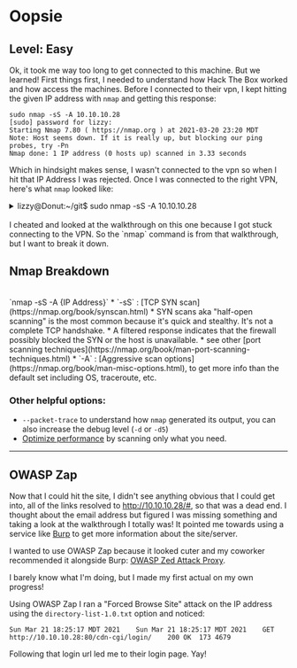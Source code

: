 # Oopsie
## Level: Easy

Ok, it took me way too long to get connected to this machine. But we learned! First things first, I needed to understand how Hack The Box worked and how access
the machines. Before I connected to their vpn, I kept hitting the given IP address with `nmap`
and getting this response:

```
sudo nmap -sS -A 10.10.10.28
[sudo] password for lizzy:
Starting Nmap 7.80 ( https://nmap.org ) at 2021-03-20 23:20 MDT
Note: Host seems down. If it is really up, but blocking our ping probes, try -Pn
Nmap done: 1 IP address (0 hosts up) scanned in 3.33 seconds
```

Which in hindsight makes sense, I wasn't connected to the vpn so when I hit that IP Address I was rejected. Once I was connected to the right VPN, here's what `nmap` looked like:

<details>
    <summary>lizzy@Donut:~/git$ sudo nmap -sS -A 10.10.10.28</summary>

    Starting Nmap 7.80 ( https://nmap.org ) at 2021-03-20 23:29 MDT
    Warning: 10.10.10.28 giving up on port because retransmission cap hit (10).
    Nmap scan report for 10.10.10.28
    Host is up (0.063s latency).
    Not shown: 992 closed ports
    PORT      STATE    SERVICE     VERSION
    22/tcp    open     ssh         OpenSSH 7.6p1 Ubuntu 4ubuntu0.3 (Ubuntu Linux; protocol 2.0)
    | ssh-hostkey:
    |   2048 61:e4:3f:d4:1e:e2:b2:f1:0d:3c:ed:36:28:36:67:c7 (RSA)
    |   256 24:1d:a4:17:d4:e3:2a:9c:90:5c:30:58:8f:60:77:8d (ECDSA)
    |_  256 78:03:0e:b4:a1:af:e5:c2:f9:8d:29:05:3e:29:c9:f2 (ED25519)
    80/tcp    open     http        Apache httpd 2.4.29 ((Ubuntu))
    |_http-server-header: Apache/2.4.29 (Ubuntu)
    |_http-title: Welcome
    89/tcp    filtered su-mit-tg
    2008/tcp  filtered conf
    3766/tcp  filtered sitewatch-s
    8086/tcp  filtered d-s-n
    9100/tcp  filtered jetdirect
    58080/tcp filtered unknown
    No exact OS matches for host (If you know what OS is running on it, see https://nmap.org/submit/ ).
    TCP/IP fingerprint:
    OS:SCAN(V=7.80%E=4%D=3/20%OT=22%CT=1%CU=35572%PV=Y%DS=3%DC=T%G=Y%TM=6056DA9
    OS:4%P=x86_64-pc-linux-gnu)SEQ(SP=108%GCD=1%ISR=109%TI=Z%CI=Z%II=I%TS=A)OPS
    OS:(O1=M550ST11NW7%O2=M550ST11NW7%O3=M550NNT11NW7%O4=M550ST11NW7%O5=M550ST1
    OS:1NW7%O6=M550ST11)WIN(W1=FE88%W2=FE88%W3=FE88%W4=FE88%W5=FE88%W6=FE88)ECN
    OS:(R=Y%DF=Y%T=40%W=FAF0%O=M550NNSNW7%CC=Y%Q=)T1(R=Y%DF=Y%T=40%S=O%A=S+%F=A
    OS:S%RD=0%Q=)T2(R=N)T3(R=N)T4(R=Y%DF=Y%T=40%W=0%S=A%A=Z%F=R%O=%RD=0%Q=)T5(R
    OS:=Y%DF=Y%T=40%W=0%S=Z%A=S+%F=AR%O=%RD=0%Q=)T6(R=Y%DF=Y%T=40%W=0%S=A%A=Z%F
    OS:=R%O=%RD=0%Q=)T7(R=Y%DF=Y%T=40%W=0%S=Z%A=S+%F=AR%O=%RD=0%Q=)U1(R=Y%DF=N%
    OS:T=40%IPL=164%UN=0%RIPL=G%RID=G%RIPCK=G%RUCK=ED75%RUD=G)IE(R=Y%DFI=N%T=40
    OS:%CD=S)

    Network Distance: 3 hops
    Service Info: OS: Linux; CPE: cpe:/o:linux:linux_kernel

    TRACEROUTE (using port 111/tcp)
    HOP RTT      ADDRESS
    1   0.45 ms  Donut.mshome.net (***.***.***.***)
    2   64.51 ms 10.10.14.1
    3   64.69 ms 10.10.10.28

    OS and Service detection performed. Please report any incorrect results at https://nmap.org/submit/ .
    Nmap done: 1 IP address (1 host up) scanned in 234.23 seconds

</details>
<br>
I cheated and looked at the walkthrough on this one because I got stuck connecting to the VPN. So the `nmap` command is from that walkthrough, but I want to break it down.

## Nmap Breakdown
<br>
`nmap -sS -A {IP Address}`
* `-sS` : [TCP SYN scan](https://nmap.org/book/synscan.html)
  * SYN scans aka "half-open scanning" is the most common because it's quick and stealthy. It's not a complete TCP handshake.
  * A filtered response indicates that the firewall possibly blocked the SYN or the host is unavailable.
  * see other [port scanning techniques](https://nmap.org/book/man-port-scanning-techniques.html)
* `-A` : [Aggressive scan options](https://nmap.org/book/man-misc-options.html), to get more info than the default set including OS, traceroute, etc.

### Other helpful options:
* `--packet-trace` to understand how `nmap` generated its output, you can also increase the debug level (`-d` or `-d5`)
* [Optimize performance](https://nmap.org/book/reduce-scantime.html) by scanning only what you need.

---
## OWASP Zap
Now that I could hit the site, I didn't see anything obvious that I could get into, all of the links resolved to http://10.10.10.28/#, so that was a dead end. I thought about the email address but figured I was missing something and taking a look at the walkthrough I totally was! It pointed me towards using a service like [Burp](https://portswigger.net/burp) to get more information about the site/server.

I wanted to use OWASP Zap because it looked cuter and my coworker recommended it alongside Burp: [OWASP Zed Attack Proxy](https://www.zaproxy.org/).

I barely know what I'm doing, but I made my first actual on my own progress!

Using OWASP Zap I ran a "Forced Browse Site" attack on the IP address using the `directory-list-1.0.txt` option and noticed:

```
Sun Mar 21 18:25:17 MDT 2021	Sun Mar 21 18:25:17 MDT 2021	GET	http://10.10.10.28:80/cdn-cgi/login/	200	OK	173	4679
```

Following that login url led me to their login page. Yay!
